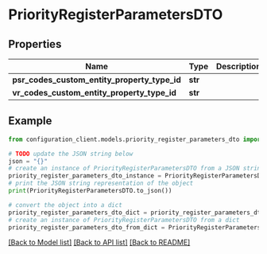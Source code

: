 # PriorityRegisterParametersDTO


## Properties

Name | Type | Description | Notes
------------ | ------------- | ------------- | -------------
**psr_codes_custom_entity_property_type_id** | **str** |  | [optional] 
**vr_codes_custom_entity_property_type_id** | **str** |  | [optional] 

## Example

```python
from configuration_client.models.priority_register_parameters_dto import PriorityRegisterParametersDTO

# TODO update the JSON string below
json = "{}"
# create an instance of PriorityRegisterParametersDTO from a JSON string
priority_register_parameters_dto_instance = PriorityRegisterParametersDTO.from_json(json)
# print the JSON string representation of the object
print(PriorityRegisterParametersDTO.to_json())

# convert the object into a dict
priority_register_parameters_dto_dict = priority_register_parameters_dto_instance.to_dict()
# create an instance of PriorityRegisterParametersDTO from a dict
priority_register_parameters_dto_from_dict = PriorityRegisterParametersDTO.from_dict(priority_register_parameters_dto_dict)
```
[[Back to Model list]](../README.md#documentation-for-models) [[Back to API list]](../README.md#documentation-for-api-endpoints) [[Back to README]](../README.md)


